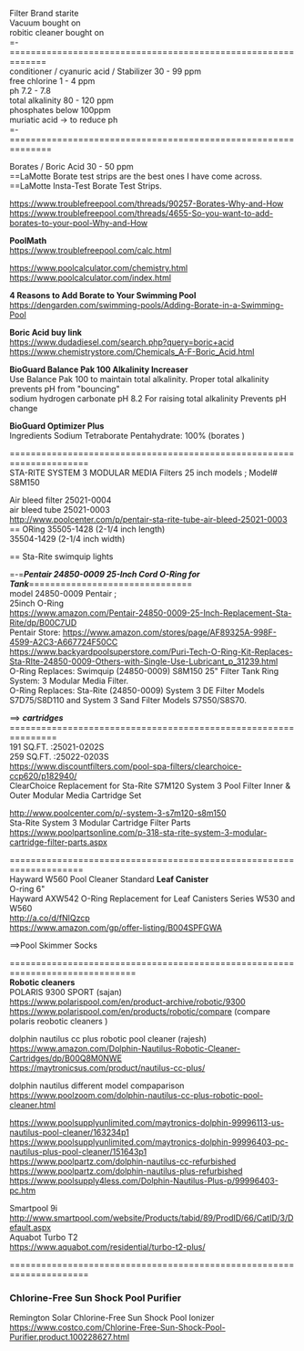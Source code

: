 

Filter Brand    starite   
Vacuum bought on   
robitic cleaner bought on   
=-=============================================================  
conditioner /  cyanuric acid /  Stabilizer  30 - 99 ppm    
free  chlorine   1 - 4 ppm    
ph   7.2  - 7.8   
total alkalinity   80 - 120 ppm   
phosphates   below  100ppm  
muriatic acid  ->  to reduce ph   
=-==============================================================   

Borates / Boric Acid   30 - 50 ppm    
==LaMotte Borate test strips are the best ones I have come across.    
==LaMotte Insta-Test Borate Test Strips.   

https://www.troublefreepool.com/threads/90257-Borates-Why-and-How    
https://www.troublefreepool.com/threads/4655-So-you-want-to-add-borates-to-your-pool-Why-and-How    

**PoolMath**   
https://www.troublefreepool.com/calc.html   

https://www.poolcalculator.com/chemistry.html    
https://www.poolcalculator.com/index.html   


**4 Reasons to Add Borate to Your Swimming Pool**       
https://dengarden.com/swimming-pools/Adding-Borate-in-a-Swimming-Pool    

**Boric Acid buy link**   
https://www.dudadiesel.com/search.php?query=boric+acid     
https://www.chemistrystore.com/Chemicals_A-F-Boric_Acid.html    






**BioGuard Balance Pak 100 Alkalinity Increaser**   
Use Balance Pak 100 to maintain total alkalinity. Proper total alkalinity prevents pH from "bouncing"    
sodium hydrogen carbonate   pH 8.2 For raising total alkalinity Prevents pH change 

**BioGuard Optimizer Plus**   
Ingredients
Sodium Tetraborate Pentahydrate: 100%    (borates )

=====================================================================     
STA-RITE SYSTEM 3 MODULAR MEDIA Filters 25 inch models ; Model# S8M150  
   
Air bleed filter  25021-0004       
air bleed tube   25021-0003       
http://www.poolcenter.com/p/pentair-sta-rite-tube-air-bleed-25021-0003         
== ORing  35505-1428  (2-1/4  inch length)      
          35504-1429  (2-1/4  inch width)   
         
== Sta-Rite swimquip  lights       


=-=***Pentair 24850-0009 25-Inch Cord O-Ring for Tank***===============================     
    model 24850-0009 Pentair ;  
    25inch O-Ring    
    https://www.amazon.com/Pentair-24850-0009-25-Inch-Replacement-Sta-Rite/dp/B00C7UD   
    Pentair Store: https://www.amazon.com/stores/page/AF89325A-998F-4599-A2C3-A667724F50CC  
https://www.backyardpoolsuperstore.com/Puri-Tech-O-Ring-Kit-Replaces-Sta-RIte-24850-0009-Others-with-Single-Use-Lubricant_p_31239.html   
O-Ring Replaces: Swimquip (24850-0009) S8M150 25" Filter Tank Ring System: 3 Modular Media Filter.  
O-Ring Replaces: Sta-Rite (24850-0009) System 3 DE Filter Models S7D75/S8D110 and System 3 Sand Filter Models S7S50/S8S70.  
    
==> ***cartridges*** ===============================================================        
    191 SQ.FT. :25021-0202S    
    259 SQ.FT. :25022-0203S    
https://www.discountfilters.com/pool-spa-filters/clearchoice-ccp620/p182940/        
ClearChoice Replacement for Sta-Rite S7M120 System 3 Pool Filter Inner & Outer Modular Media Cartridge Set    

http://www.poolcenter.com/p/-system-3-s7m120-s8m150       
 Sta-Rite System 3 Modular Cartridge Filter Parts    
 https://www.poolpartsonline.com/p-318-sta-rite-system-3-modular-cartridge-filter-parts.aspx    
     
          
    
====================================================================   
Hayward W560 Pool Cleaner Standard **Leaf Canister**     
O-ring 6"   
Hayward AXW542 O-Ring Replacement for Leaf Canisters Series W530 and W560      
http://a.co/d/fNlQzcp    
 https://www.amazon.com/gp/offer-listing/B004SPFGWA  

==>Pool Skimmer Socks    
 
  
==============================================================================   
  **Robotic cleaners**     
  POLARIS 9300 SPORT     (sajan)    
  https://www.polarispool.com/en/product-archive/robotic/9300      
  https://www.polarispool.com/en/products/robotic/compare  (compare polaris reobotic cleaners )       
  
  dolphin nautilus cc plus robotic pool cleaner (rajesh)   
  https://www.amazon.com/Dolphin-Nautilus-Robotic-Cleaner-Cartridges/dp/B00Q8M0NWE   
  https://maytronicsus.com/product/nautilus-cc-plus/    
  
 dolphin nautilus  different model compaparison     
https://www.poolzoom.com/dolphin-nautilus-cc-plus-robotic-pool-cleaner.html       
      
https://www.poolsupplyunlimited.com/maytronics-dolphin-99996113-us-nautilus-pool-cleaner/163234p1        
https://www.poolsupplyunlimited.com/maytronics-dolphin-99996403-pc-nautilus-plus-pool-cleaner/151643p1     
https://www.poolpartz.com/dolphin-nautilus-cc-refurbished           
https://www.poolpartz.com/dolphin-nautilus-plus-refurbished         
https://www.poolsupply4less.com/Dolphin-Nautilus-Plus-p/99996403-pc.htm    



   Smartpool 9i      
   http://www.smartpool.com/website/Products/tabid/89/ProdID/66/CatID/3/Default.aspx    
   Aquabot Turbo T2   
   https://www.aquabot.com/residential/turbo-t2-plus/    
   
   =====================================================================   
   
 ### Chlorine-Free Sun Shock Pool Purifier 
 Remington Solar Chlorine-Free Sun Shock Pool Ionizer    
 https://www.costco.com/Chlorine-Free-Sun-Shock-Pool-Purifier.product.100228627.html    
       
      
     
          

   
